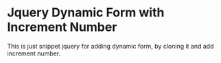 # Jquery Dynamic Form with Increment Number
This is just snippet jquery for adding dynamic form, by cloning it and add increment number. 
